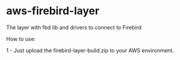 # aws-firebird-layer
The layer with fbd lib and drivers to connect to Firebird 


How to use:

 1 - Just upload the firebird-layer-build.zip to your AWS environment.
 
